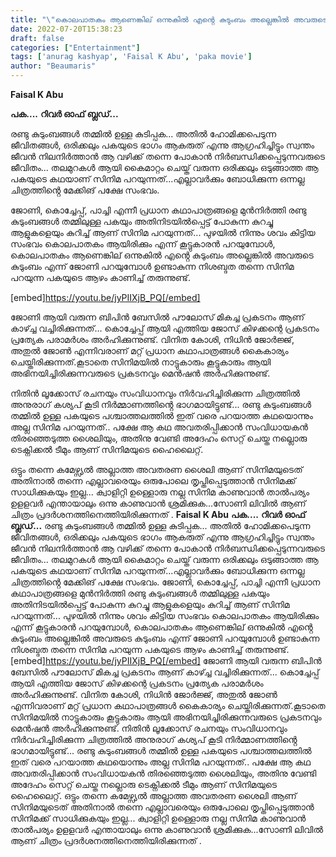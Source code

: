 ```yaml
---
title: "\"കൊലപാതകം ആണെങ്കില് ഒന്നുകിൽ എൻ്റെ കുടുംബം അല്ലെങ്കിൽ അവരുടെ കുടുംബം\""
date: 2022-07-20T15:38:23
draft: false
categories: ["Entertainment"]
tags: ['anurag kashyap', 'Faisal K Abu', 'paka movie']
author: "Beaumaris"
---
```


<strong>Faisal K Abu</strong>

<strong>പക....</strong>
<strong>റിവർ ഓഫ് ബ്ലഡ്...</strong>

രണ്ടു കുടുംബങ്ങൾ തമ്മിൽ ഉള്ള കുടിപ്പക... അതിൽ ഹോമിക്കപെടുന്ന ജീവിതങ്ങൾ, ഒരിക്കലും പകയുടെ ഭാഗം ആകരുത് എന്നു ആഗ്രഹിച്ചിട്ടും സ്വന്തം ജീവൻ നിലനിർത്താൻ ആ വഴിക്ക് തന്നെ പോകാൻ നിർബന്ധിക്കപ്പെടുന്നവരുടെ ജീവിതം... തലമുറകൾ ആയി കൈമാറ്റം ചെയ്ത് വരുന്ന ഒരിക്കലും ഒടുങ്ങാത്ത ആ പകയുടെ കഥയാണ് സിനിമ പറയുന്നത്...എല്ലാവർക്കും ബോധിക്കുന്ന ഒന്നല്ല ചിത്രത്തിൻ്റെ മേക്കിങ് പക്ഷേ സംഭവം.

ജോണി, കൊച്ചേപ്പ്, പാച്ചി എന്നീ പ്രധാന കഥാപാത്രങ്ങളെ മുൻനിർത്തി രണ്ടു കുടുംബങ്ങൾ തമ്മിലുള്ള പകയും അതിനിടയിൽപ്പെട്ട് പോകുന്ന കുറച്ചു ആളുകളെയും കുറിച്ച് ആണ് സിനിമ പറയുന്നത്... പുഴയിൽ നിന്നും ശവം കിട്ടിയ സംഭവം കൊലപാതകം ആയിരിക്കും എന്ന് കൂട്ടുകാരൻ പറയുമ്പോൾ, കൊലപാതകം ആണെങ്കില് ഒന്നുകിൽ എൻ്റെ കുടുംബം അല്ലെങ്കിൽ അവരുടെ കുടുംബം എന്ന് ജോണി പറയുമ്പോൾ ഉണ്ടാകുന്ന നിശബ്ദത തന്നെ സിനിമ പറയുന്ന പകയുടെ ആഴം കാണിച്ച് തരുന്നുണ്ട്.

[embed]https://youtu.be/jyPIIXjB_PQ[/embed]

ജോണി ആയി വരുന്ന ബിപിൻ ബേസിൽ പൗലോസ് മികച്ച പ്രകടനം ആണ് കാഴ്ച്ച വച്ചിരിക്കുന്നത്... കൊച്ചേപ്പ് ആയി എത്തിയ ജോസ് കിഴക്കന്റെ പ്രകടനം പ്രത്യേക പരാമർശം അർഹിക്കുന്നുണ്ട്. വിനിത കോശി, നിധിൻ ജോർജ്ജ്, അതുൽ ജോൺ എന്നിവരാണ് മറ്റ് പ്രധാന കഥാപാത്രങ്ങൾ കൈകാര്യം ചെയ്തിരിക്കുന്നത്.കൂടാതെ സിനിമയിൽ നാട്ടുകാരും കൂട്ടുകാരും ആയി അഭിനയിച്ചിരിക്കുന്നവരുടെ പ്രകടനവും മെൻഷൻ അർഹിക്കുന്നുണ്ട്.

നിതിൻ ലൂക്കോസ് രചനയും സംവിധാനവും നിർവഹിച്ചിരിക്കുന്ന ചിത്രത്തിൽ അനുരാഗ് കശ്യപ് കൂടി നിർമ്മാണത്തിൻ്റെ ഭാഗമായിട്ടുണ്ട്... രണ്ടു കുടുംബങ്ങൾ തമ്മിൽ ഉള്ള പകയുടെ പശ്ചാത്തലത്തിൽ ഇത് വരെ പറയാത്ത കഥയൊന്നും അല്ല സിനിമ പറയുന്നത്.. പക്ഷേ ആ കഥ അവതരിപ്പിക്കാൻ സംവിധായകൻ തിരഞ്ഞെടുത്ത ശൈലിയും, അതിനു വേണ്ടി അദേഹം സെറ്റ് ചെയ്ത നല്ലൊരു ടെക്നിക്കൽ ടീമും ആണ് സിനിമയുടെ ഹൈലൈറ്റ്.

ഒട്ടും തന്നെ കമേഴ്സ്യൽ അല്ലാത്ത അവതരണ ശൈലി ആണ് സിനിമയുടെത് അതിനാൽ തന്നെ എല്ലാവരെയും ഒരുപോലെ തൃപ്തിപ്പെടുത്താൻ സിനിമക്ക് സാധിക്കുകയും ഇല്ല... ക്വാളിറ്റി ഉള്ളൊരു നല്ല സിനിമ കാണുവാൻ താൽപര്യം ഉളളവർ എന്തായാലും ഒന്നു കാണുവാൻ ശ്രമിക്കുക...സോണി ലിവിൽ ആണ് ചിത്രം പ്രദർശനത്തിനെത്തിയിരിക്കുന്നത് .
**Faisal K Abu** **പക....** **റിവർ ഓഫ് ബ്ലഡ്...** രണ്ടു കുടുംബങ്ങൾ തമ്മിൽ ഉള്ള കുടിപ്പക... അതിൽ ഹോമിക്കപെടുന്ന ജീവിതങ്ങൾ, ഒരിക്കലും പകയുടെ ഭാഗം ആകരുത് എന്നു ആഗ്രഹിച്ചിട്ടും സ്വന്തം ജീവൻ നിലനിർത്താൻ ആ വഴിക്ക് തന്നെ പോകാൻ നിർബന്ധിക്കപ്പെടുന്നവരുടെ ജീവിതം... തലമുറകൾ ആയി കൈമാറ്റം ചെയ്ത് വരുന്ന ഒരിക്കലും ഒടുങ്ങാത്ത ആ പകയുടെ കഥയാണ് സിനിമ പറയുന്നത്...എല്ലാവർക്കും ബോധിക്കുന്ന ഒന്നല്ല ചിത്രത്തിൻ്റെ മേക്കിങ് പക്ഷേ സംഭവം. ജോണി, കൊച്ചേപ്പ്, പാച്ചി എന്നീ പ്രധാന കഥാപാത്രങ്ങളെ മുൻനിർത്തി രണ്ടു കുടുംബങ്ങൾ തമ്മിലുള്ള പകയും അതിനിടയിൽപ്പെട്ട് പോകുന്ന കുറച്ചു ആളുകളെയും കുറിച്ച് ആണ് സിനിമ പറയുന്നത്... പുഴയിൽ നിന്നും ശവം കിട്ടിയ സംഭവം കൊലപാതകം ആയിരിക്കും എന്ന് കൂട്ടുകാരൻ പറയുമ്പോൾ, കൊലപാതകം ആണെങ്കില് ഒന്നുകിൽ എൻ്റെ കുടുംബം അല്ലെങ്കിൽ അവരുടെ കുടുംബം എന്ന് ജോണി പറയുമ്പോൾ ഉണ്ടാകുന്ന നിശബ്ദത തന്നെ സിനിമ പറയുന്ന പകയുടെ ആഴം കാണിച്ച് തരുന്നുണ്ട്. [embed]https://youtu.be/jyPIIXjB_PQ[/embed] ജോണി ആയി വരുന്ന ബിപിൻ ബേസിൽ പൗലോസ് മികച്ച പ്രകടനം ആണ് കാഴ്ച്ച വച്ചിരിക്കുന്നത്... കൊച്ചേപ്പ് ആയി എത്തിയ ജോസ് കിഴക്കന്റെ പ്രകടനം പ്രത്യേക പരാമർശം അർഹിക്കുന്നുണ്ട്. വിനിത കോശി, നിധിൻ ജോർജ്ജ്, അതുൽ ജോൺ എന്നിവരാണ് മറ്റ് പ്രധാന കഥാപാത്രങ്ങൾ കൈകാര്യം ചെയ്തിരിക്കുന്നത്.കൂടാതെ സിനിമയിൽ നാട്ടുകാരും കൂട്ടുകാരും ആയി അഭിനയിച്ചിരിക്കുന്നവരുടെ പ്രകടനവും മെൻഷൻ അർഹിക്കുന്നുണ്ട്. നിതിൻ ലൂക്കോസ് രചനയും സംവിധാനവും നിർവഹിച്ചിരിക്കുന്ന ചിത്രത്തിൽ അനുരാഗ് കശ്യപ് കൂടി നിർമ്മാണത്തിൻ്റെ ഭാഗമായിട്ടുണ്ട്... രണ്ടു കുടുംബങ്ങൾ തമ്മിൽ ഉള്ള പകയുടെ പശ്ചാത്തലത്തിൽ ഇത് വരെ പറയാത്ത കഥയൊന്നും അല്ല സിനിമ പറയുന്നത്.. പക്ഷേ ആ കഥ അവതരിപ്പിക്കാൻ സംവിധായകൻ തിരഞ്ഞെടുത്ത ശൈലിയും, അതിനു വേണ്ടി അദേഹം സെറ്റ് ചെയ്ത നല്ലൊരു ടെക്നിക്കൽ ടീമും ആണ് സിനിമയുടെ ഹൈലൈറ്റ്. ഒട്ടും തന്നെ കമേഴ്സ്യൽ അല്ലാത്ത അവതരണ ശൈലി ആണ് സിനിമയുടെത് അതിനാൽ തന്നെ എല്ലാവരെയും ഒരുപോലെ തൃപ്തിപ്പെടുത്താൻ സിനിമക്ക് സാധിക്കുകയും ഇല്ല... ക്വാളിറ്റി ഉള്ളൊരു നല്ല സിനിമ കാണുവാൻ താൽപര്യം ഉളളവർ എന്തായാലും ഒന്നു കാണുവാൻ ശ്രമിക്കുക...സോണി ലിവിൽ ആണ് ചിത്രം പ്രദർശനത്തിനെത്തിയിരിക്കുന്നത് .
